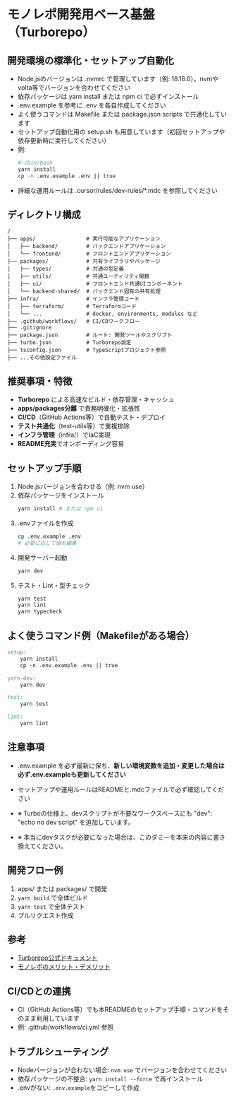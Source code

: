 # モノレポ開発用ベース基盤（Turborepo）

## 開発環境の標準化・セットアップ自動化

- Node.jsのバージョンは .nvmrc で管理しています（例: 18.16.0）。nvmやvolta等でバージョンを合わせてください
- 依存パッケージは yarn install または npm ci で必ずインストール
- .env.example を参考に .env を各自作成してください
- よく使うコマンドは Makefile または package.json scripts で共通化しています
- セットアップ自動化用の setup.sh も用意しています（初回セットアップや依存更新時に実行してください）
- 例:
  ```sh
  #!/bin/bash
  yarn install
  cp -n .env.example .env || true
  ```
- 詳細な運用ルールは .cursor/rules/dev-rules/\*.mdc を参照してください

## ディレクトリ構成

```
/
├── apps/                # 実行可能なアプリケーション
│   ├── backend/         # バックエンドアプリケーション
│   └── frontend/        # フロントエンドアプリケーション
├── packages/            # 共有ライブラリやパッケージ
│   ├── types/           # 共通の型定義
│   ├── utils/           # 共通ユーティリティ関数
│   ├── ui/              # フロントエンド共通UIコンポーネント
│   └── backend-shared/  # バックエンド固有の共有処理
├── infra/               # インフラ管理コード
│   ├── terraform/       # Terraformコード
│   └── ...              # docker, environments, modules など
├── .github/workflows/   # CI/CDワークフロー
├── .gitignore
├── package.json         # ルート: 開発ツールやスクリプト
├── turbo.json           # Turborepo設定
├── tsconfig.json        # TypeScriptプロジェクト参照
├── ...その他設定ファイル
```

## 推奨事項・特徴

- **Turborepo** による高速なビルド・依存管理・キャッシュ
- **apps/packages分離** で責務明確化・拡張性
- **CI/CD**（GitHub Actions等）で自動テスト・デプロイ
- **テスト共通化**（test-utils等）で重複排除
- **インフラ管理**（infra/）でIaC実現
- **README充実**でオンボーディング容易

## セットアップ手順

1. Node.jsバージョンを合わせる（例: nvm use）
2. 依存パッケージをインストール
   ```sh
   yarn install # または npm ci
   ```
3. .envファイルを作成
   ```sh
   cp .env.example .env
   # 必要に応じて値を編集
   ```
4. 開発サーバー起動
   ```sh
   yarn dev
   ```
5. テスト・Lint・型チェック
   ```sh
   yarn test
   yarn lint
   yarn typecheck
   ```

## よく使うコマンド例（Makefileがある場合）

```Makefile
setup:
	yarn install
	cp -n .env.example .env || true

yarn-dev:
	yarn dev

test:
	yarn test

lint:
	yarn lint
```

## 注意事項

- .env.example を必ず最新に保ち、**新しい環境変数を追加・変更した場合は必ず.env.exampleも更新してください**
- セットアップや運用ルールはREADMEと.mdcファイルで必ず確認してください

- ※ Turboの仕様上、devスクリプトが不要なワークスペースにも "dev": "echo no dev script" を追加しています。
- ※ 本当にdevタスクが必要になった場合は、このダミーを本来の内容に書き換えてください。

## 開発フロー例

1. apps/ または packages/ で開発
2. `yarn build` で全体ビルド
3. `yarn test` で全体テスト
4. プルリクエスト作成

## 参考

- [Turborepo公式ドキュメント](https://turbo.build/)
- [モノレポのメリット・デメリット](https://zenn.dev/)

## CI/CDとの連携

- CI（GitHub Actions等）でも本READMEのセットアップ手順・コマンドをそのまま利用しています
- 例: .github/workflows/ci.yml 参照

## トラブルシューティング

- Nodeバージョンが合わない場合: `nvm use` でバージョンを合わせてください
- 依存パッケージの不整合: `yarn install --force` で再インストール
- .envがない: `.env.example`をコピーして作成
